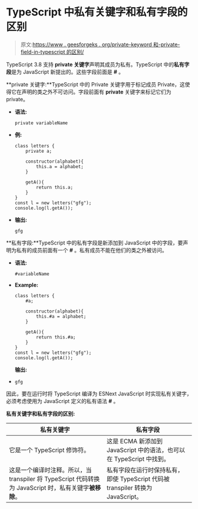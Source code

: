 # TypeScript 中私有关键字和私有字段的区别

> 原文:[https://www . geesforgeks . org/private-keyword 和-private-field-in-typescript 的区别/](https://www.geeksforgeeks.org/difference-between-private-keyword-and-private-fields-in-typescript/)

TypeScript 3.8 支持 **private 关键字**声明其成员为私有。TypeScript 中的**私有字段**是为 JavaScript 新提出的。这些字段前面是 **#** 。

**private 关键字:**TypeScript 中的 Private 关键字用于标记成员 Private，这使得它在声明的类之外不可访问。字段前面有 **private** 关键字来标记它们为 private。

*   **语法:**

    ```
    private variableName
    ```

*   **例:**

    ```
    class letters { 
        private a;

        constructor(alphabet){ 
            this.a = alphabet;
        } 

        getA(){
            return this.a;
        }
    } 
    const l = new letters("gfg"); 
    console.log(l.getA()); 
    ```

*   **输出:**

    ```
    gfg
    ```

**私有字段:**TypeScript 中的私有字段是新添加到 JavaScript 中的字段，要声明为私有的成员前面有一个 **#** 。私有成员不能在他们的类之外被访问。

*   **语法:**

    ```
    #variableName
    ```

*   **Example:**

    ```
    class letters {
        #a;

        constructor(alphabet){
            this.#a = alphabet;
        }

        getA(){
            return this.#a;
        }
    }
    const l = new letters("gfg");
    console.log(l.getA());            
    ```

    **输出:**

*   ```
    gfg
    ```

因此，要在运行时将 TypeScript 编译为 ESNext JavaScript 时实现私有关键字，必须考虑使用为 JavaScript 定义的私有语法 **#** 。

**私有关键字和私有字段的区别:**

| 私有关键字 | 私有字段 |
| --- | --- |
| 它是一个 TypeScript 修饰符。 | 这是 ECMA 新添加到 JavaScript 中的语法，也可以在 TypeScript 中找到。 |
| 这是一个编译时注释。所以，当 transpiler 将 TypeScript 代码转换为 JavaScript 时，私有关键字**被移除**。 | 私有字段在运行时保持私有，即使 TypeScript 代码被 transpiler 转换为 JavaScript。 |